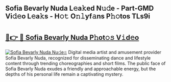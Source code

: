 ## Sofia Bevarly Nuda L𝚎a𝚔ed N𝚞𝚍e - Part-GMD Vi𝚍𝚎o L𝚎a𝚔s - H𝚘𝚝 O𝚗𝚕yf𝚊ns P𝚑𝚘tos TLs9i

# <h2><a href="http://kf99g6d.oniu.top/?m=Sofia+Bevarly+Nuda">🔗👉 🔴 Sofia Bevarly Nuda P𝚑ot𝚘𝚜 V𝚒d𝚎o</a></h2>

[![Sofia Bevarly Nuda Nu𝚍e𝚜](https://i.imgur.com/0qMVB7G.gif)](http://kf99g6d.oniu.top/?m=Sofia+Bevarly+Nuda)
Digital media artist and amusement provider Sofia Bevarly Nuda, recognized for disseminating dance and lifestyle content through trending choreographies and short films. The public face of Sofia Bevarly Nuda exudes a friendly and approachable energy, but the depths of his personal life remain a captivating mystery.  
